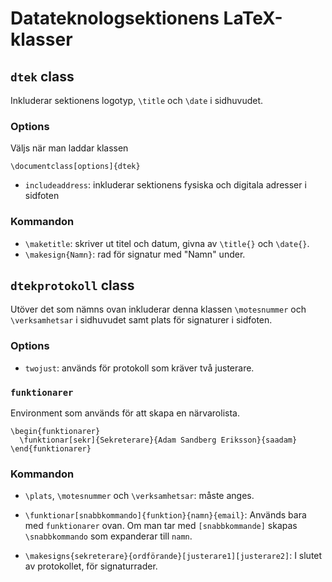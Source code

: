 Datateknologsektionens LaTeX-klasser
====================================

## `dtek` class

Inkluderar sektionens logotyp, `\title` och `\date` i sidhuvudet.

### Options

Väljs när man laddar klassen

    \documentclass[options]{dtek}

* `includeaddress`: inkluderar sektionens fysiska och digitala adresser i sidfoten

### Kommandon

* `\maketitle`: skriver ut titel och datum, givna av `\title{}` och `\date{}`.
* `\makesign{Namn}`: rad för signatur med "Namn" under.


## `dtekprotokoll` class

Utöver det som nämns ovan inkluderar denna klassen `\motesnummer` och `\verksamhetsar` i sidhuvudet samt plats för signaturer i sidfoten.

### Options

* `twojust`: används för protokoll som kräver två justerare.

### `funktionarer`

Environment som används för att skapa en närvarolista.

    \begin{funktionarer}
      \funktionar[sekr]{Sekreterare}{Adam Sandberg Eriksson}{saadam}
    \end{funktionarer}

### Kommandon

* `\plats`, `\motesnummer` och `\verksamhetsar`: måste anges.

* `\funktionar[snabbkommando]{funktion}{namn}{email}`: Används bara med `funktionarer` ovan. Om man tar med `[snabbkommande]` skapas `\snabbkommando` som expanderar till `namn`.

* `\makesigns{sekreterare}{ordförande}[justerare1][justerare2]`: I slutet av protokollet, för signaturrader.
